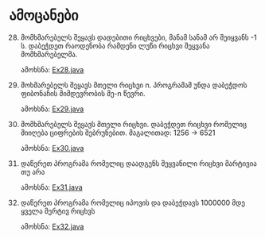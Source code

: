 # ამოცანები

28. მომხმარებელს შეყავს დადებითი რიცხვები, მანამ სანამ არ შეიყვანს -1 ს. დაბეჭდეთ რაოდენობა რამდენი ლუწი რიცხვი შეყვანა მომხმარებელმა.

    ამოხსნა: [Ex28.java](Ex28.java)

29. მოხმარებელს შეყავს მთელი რიცხვი n. პროგრამამ უნდა დაბეჭდოს ფიბონაჩის მიმდევრობის მე-n წევრი.

    ამოხსნა: [Ex29.java](Ex29.java)

30. მომხმარებელს შეყავს მთელი რიცხვი. დაბეჭდეთ რიცხვი რომელიც მიიღება ციფრების შებრუნებით. მაგალითად: 1256 -> 6521

    ამოხსნა: [Ex30.java](Ex30.java)

31. დაწერეთ პროგრამა რომელიც დაადგენს შეყვანილი რიცხვი მარტივია თუ არა

    ამოხსნა: [Ex31.java](Ex31.java)
    
32. დაწერეთ პროგრამა რომელიც იპოვის და დაბეჭდავს 1000000 მდე ყველა მერტივ რიცხვს

    ამოხსნა: [Ex32.java](Ex32.java)
